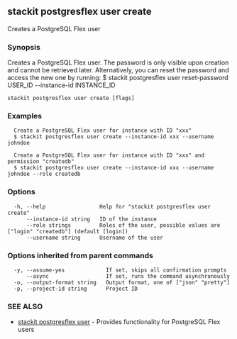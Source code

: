 ## stackit postgresflex user create

Creates a PostgreSQL Flex user

### Synopsis

Creates a PostgreSQL Flex user.
The password is only visible upon creation and cannot be retrieved later.
Alternatively, you can reset the password and access the new one by running:
  $ stackit postgresflex user reset-password USER_ID --instance-id INSTANCE_ID

```
stackit postgresflex user create [flags]
```

### Examples

```
  Create a PostgreSQL Flex user for instance with ID "xxx"
  $ stackit postgresflex user create --instance-id xxx --username johndoe

  Create a PostgreSQL Flex user for instance with ID "xxx" and permission "createdb"
  $ stackit postgresflex user create --instance-id xxx --username johndoe --role createdb
```

### Options

```
  -h, --help                 Help for "stackit postgresflex user create"
      --instance-id string   ID of the instance
      --role strings         Roles of the user, possible values are ["login" "createdb"] (default [login])
      --username string      Username of the user
```

### Options inherited from parent commands

```
  -y, --assume-yes             If set, skips all confirmation prompts
      --async                  If set, runs the command asynchronously
  -o, --output-format string   Output format, one of ["json" "pretty"]
  -p, --project-id string      Project ID
```

### SEE ALSO

* [stackit postgresflex user](./stackit_postgresflex_user.md)	 - Provides functionality for PostgreSQL Flex users

